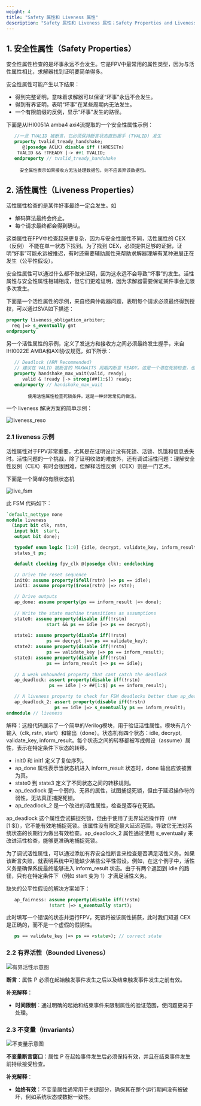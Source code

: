 ```yaml
---
weight: 4
title: "Safety 属性和 Liveness 属性"
description: "Safety 属性和 Liveness 属性；Safety Properties and Liveness Properties"
---
```


## 1. 安全性属性（Safety Properties）

安全性属性检查的是坏事永远不会发生。它是FPV中最常用的属性类型，因为与活性属性相比，求解器找到证明要简单得多。

安全性属性可能产生以下结果：

- 得到完整证明，意味着求解器可以保证“坏事”永远不会发生。
- 得到有界证明，表明“坏事”在某些周期内无法发生。
- 一个有限前缀的反例，显示“坏事”发生的路径。

下面是从IHI0051A amba4 axi4流提取的一个安全性属性示例：

```systemverilog 
   //一旦 TVALID 被断言，它必须保持断言状态直到握手 (TVALID) 发生
   property tvalid_tready_handshake;
      @(posedge ACLK) disable iff (!ARESETn)
	TVALID && !TREADY |-> ##1 TVALID;
   endproperty // tvalid_tready_handshake
```
         安全属性表示如果接收方无法处理数据包，则不应丢弃该数据包。

## 2. 活性属性（Liveness Properties）

活性属性检查的是某件好事最终一定会发生。如

- 解码算法最终会终止。
- 每个请求最终都会得到确认。

这类属性在FPV中检查起来更复杂，因为与安全性属性不同，活性属性的 CEX（反例） 不能在单一状态下找到。为了找到 CEX，必须提供足够的证据，证明“好事”可能永远被推迟，有时还需要辅助属性来帮助求解器理解有某种进展正在发生（公平性假设）。

安全性属性可以通过什么都不做来证明，因为这永远不会导致“坏事”的发生。活性属性与安全性属性相辅相成，但它们更难证明，因为求解器需要保证某件事会无限多次发生。

下面是一个活性属性的示例，来自经典仲裁器问题，表明每个请求必须最终得到授权，可以通过SVA如下描述：

```systemverilog 
property liveness_obligation_arbiter;
  req |=> s_eventually gnt
endproperty
```

另一个活性属性的示例，定义了发送方和接收方之间必须最终发生握手，来自IHI0022E AMBA和AXI协议规范，如下所示：
```systemverilog 
   // Deadlock (ARM Recommended)
   // 建议在 VALID 被断言的 MAXWAITS 周期内断言 READY。这是一个潜在死锁检查，也可以使用强 eventually 运算符来实现（如果所需的界限太大而无法正式有效）。否则，这个有界属性可以正常工作。
   property handshake_max_wait(valid, ready);
      valid & !ready |-> strong(##[1:$]) ready;
   endproperty // handshake_max_wait
```
            使用活性属性检查死锁条件。这是一种非常常见的做法。

一个 liveness 解决方案的简单示例：

![liveness_reso](https://cdn.jsdelivr.net/gh/easyformal/easyformal-site@master/content/zh/sva/image/4/liveness_reso.png)

### 2.1 liveness 示例

活性属性对于FPV非常重要，尤其是在证明设计没有死锁、活锁、饥饿和信息丢失时。活性问题的一个挑战，除了证明收敛的难度外，还有调试活性问题：理解安全性反例（CEX）有时会很困难，但解释活性反例（CEX）则是一门艺术。

下面是一个简单的有限状态机

![live_fsm](https://cdn.jsdelivr.net/gh/easyformal/easyformal-site@master/content/zh/sva/image/4/live_fsm.webp)

此 FSM 代码如下： 

```systemverilog 
`default_nettype none
module liveness
  (input bit clk, rstn,
   input bit  start,
   output bit done);

   typedef enum logic [1:0] {idle, decrypt, validate_key, inform_result} states_t;
   states_t ps;

   default clocking fpv_clk @(posedge clk); endclocking

   // Drive the reset sequence
   init0: assume property($fell(rstn) |=> ps == idle);
   init1: assume property($rose(rstn) |=> rstn);

   // Drive outputs
   ap_done: assume property(ps == inform_result |=> done);
   
   // Write the state machine transitions as assumptions
   state0: assume property(disable iff(!rstn)
			   start && ps == idle |=> ps == decrypt);
   
   state1: assume property(disable iff(!rstn)
			   ps == decrypt |=> ps == validate_key);
   state2: assume property(disable iff(!rstn)
			   ps == validate_key |=> ps == inform_result);
   state3: assume property(disable iff(!rstn)
			   ps == inform_result |=> ps == idle);
   
   // A weak unbounded property that cant catch the deadlock
   ap_deadlock: assert property(disable iff(!rstn)
				ps == idle |-> ##[1:$] ps == inform_result);

   // A liveness property to check for FSM deadlocks better than ap_deadlock
   ap_deadlock_2: assert property(disable iff(!rstn)
				  ps == idle |=> s_eventually ps == inform_result);
endmodule // liveness
```
解释：这段代码展示了一个简单的Verilog模块，用于验证活性属性。模块有几个输入（clk, rstn, start）和输出（done）。状态机有四个状态：idle, decrypt, validate_key, inform_result。每个状态之间的转移都被写成假设（assume）属性，表示在特定条件下状态的转移。

- init0 和 init1 定义了复位序列。
- ap_done 属性表示当状态机进入 inform_result 状态时，done 输出应该被置为真。
- state0 到 state3 定义了不同状态之间的转移规则。
- ap_deadlock 是一个弱的、无界的属性，试图捕捉死锁，但由于延迟操作符的弱性，无法真正捕捉死锁。
- ap_deadlock_2 是一个改进的活性属性，检查是否存在死锁。

ap_deadlock 这个属性尝试捕捉死锁，但由于使用了无界延迟操作符（##[1:$]），它不能有效地捕捉死锁。该属性没有限定最大延迟范围，导致它无法对系统状态的长期行为做出有效检查。ap_deadlock_2 属性通过使用 s_eventually 来改进活性检查，能够更准确地捕捉死锁。

为了调试活性属性，可以通过添加有界安全性断言来检查是否满足活性义务。如果该断言失败，就表明系统中可能缺少某些公平性假设。例如，在这个例子中，活性义务是确保系统最终能够进入 inform_result 状态。由于有两个返回到 idle 的路径，只有在特定条件下（例如 start 变为 1）才满足活性义务。

缺失的公平性假设的解决方案如下：

```systemverilog
   ap_fairness: assume property(disable iff(!rstn)
   				!start |=> s_eventually start);
```
此时填写一个错误的状态并运行FPV，死锁将被该属性捕获，此时我们知道 CEX 是正确的，而不是一个虚假的假阴性。

```systemverilog
   ps == validate_key |=> ps == <state>); // correct state
```

### 2.2 有界活性（Bounded Liveness）

![有界活性示意图](https://cdn.jsdelivr.net/gh/easyformal/easyformal-site@master/content/zh/sva/image/4/bounded_liveness.png)

**断言**：属性 P 必须在起始触发事件发生之后以及结束触发事件发生之前有效。

**补充解释**：
- **时间限制**：通过明确的起始和结束事件来限制属性的验证范围，使问题更易于处理。

### 2.3 不变量（Invariants）

![不变量示意图](https://cdn.jsdelivr.net/gh/easyformal/easyformal-site@master/content/zh/sva/image/4/invariant.png)

**不变量断言窗口**：属性 P 在起始事件发生后必须保持有效，并且在结束事件发生前持续接受检查。

**补充解释**：
- **始终有效**：不变量属性通常用于关键部分，确保其在整个运行期间没有被破坏，例如系统状态或数据一致性。

